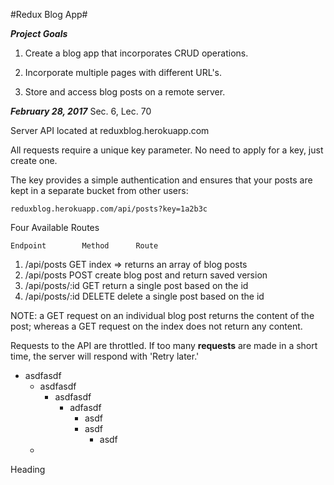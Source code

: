 #Redux Blog App#

***Project Goals***

1.  Create a blog app that incorporates CRUD operations.

2.  Incorporate multiple pages with different URL's.

3.  Store and access blog posts on a remote server.

***February 28, 2017***
Sec. 6, Lec. 70

Server API located at reduxblog.herokuapp.com

All requests require a unique key parameter.  No need to apply for a key, just create one.  

The key provides a simple authentication and ensures that your posts are kept in a separate bucket from other users:
    
    reduxblog.herokuapp.com/api/posts?key=1a2b3c

Four Available Routes

    Endpoint        Method      Route
1.  /api/posts      GET         index => returns an array of blog posts
2.  /api/posts      POST        create blog post and return saved version
3.  /api/posts/:id  GET         return a single post based on the id
4.  /api/posts/:id  DELETE      delete a single post based on the id

NOTE:  a GET request on an individual blog post returns the content of the post; whereas a GET request on the index does not return any content.

Requests to the API are throttled.  If too many __requests__ are made in a short time, the server will respond with 'Retry later.'

*   asdfasdf
    -   asdfasdf
        +   asdfasdf
            *   adfasdf
                -   asdf
                -   asdf
                    +   asdf
    -   

Heading
